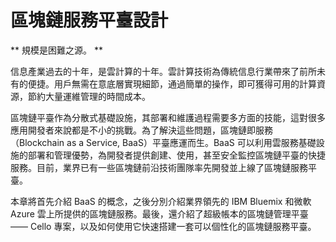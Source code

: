 # 區塊鏈服務平臺設計

** 規模是困難之源。 **

信息產業過去的十年，是雲計算的十年。雲計算技術為傳統信息行業帶來了前所未有的便捷。用戶無需在意底層實現細節，通過簡單的操作，即可獲得可用的計算資源，節約大量運維管理的時間成本。

區塊鏈平臺作為分散式基礎設施，其部署和維護過程需要多方面的技能，這對很多應用開發者來說都是不小的挑戰。為了解決這些問題，區塊鏈即服務（Blockchain as a Service, BaaS）平臺應運而生。BaaS 可以利用雲服務基礎設施的部署和管理優勢，為開發者提供創建、使用，甚至安全監控區塊鏈平臺的快捷服務。目前，業界已有一些區塊鏈前沿技術團隊率先開發並上線了區塊鏈服務平臺。

本章將首先介紹 BaaS 的概念，之後分別介紹業界領先的 IBM Bluemix 和微軟 Azure 雲上所提供的區塊鏈服務。最後，還介紹了超級帳本的區塊鏈管理平臺 —— Cello 專案，以及如何使用它快速搭建一套可以個性化的區塊鏈服務平臺。
